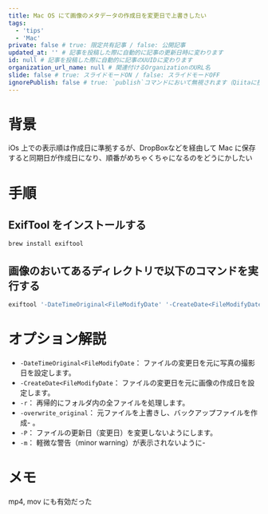 ```yaml
---
title: Mac OS にて画像のメタデータの作成日を変更日で上書きしたい
tags:
  - 'tips'
  - 'Mac'
private: false # true: 限定共有記事 / false: 公開記事
updated_at: '' # 記事を投稿した際に自動的に記事の更新日時に変わります
id: null # 記事を投稿した際に自動的に記事のUUIDに変わります
organization_url_name: null # 関連付けるOrganizationのURL名
slide: false # true: スライドモードON / false: スライドモードOFF
ignorePublish: false # true: `publish`コマンドにおいて無視されます（Qiitaに投稿されません） / false: `publish` コマンドで処理されます（Qiitaに投稿されます）
---
```


# 背景
iOs 上での表示順は作成日に準拠するが、DropBoxなどを経由して Mac に保存すると同期日が作成日になり、順番がめちゃくちゃになるのをどうにかしたい


# 手順

## ExifTool をインストールする

```sh
brew install exiftool
```

## 画像のおいてあるディレクトリで以下のコマンドを実行する
```sh
exiftool '-DateTimeOriginal<FileModifyDate' '-CreateDate<FileModifyDate' -r -overwrite_original -P -m .
```

# オプション解説
- `-DateTimeOriginal<FileModifyDate`： ファイルの変更日を元に写真の撮影日を設定します。
-  `-CreateDate<FileModifyDate`： ファイルの変更日を元に画像の作成日を設定します。
- `-r`： 再帰的にフォルダ内の全ファイルを処理します。
- `-overwrite_original`： 元ファイルを上書きし、バックアップファイルを作成- 。
- `-P`： ファイルの更新日（変更日）を変更しないようにします。
- `-m`： 軽微な警告（minor warning）が表示されないように- 

# メモ
mp4, mov にも有効だった